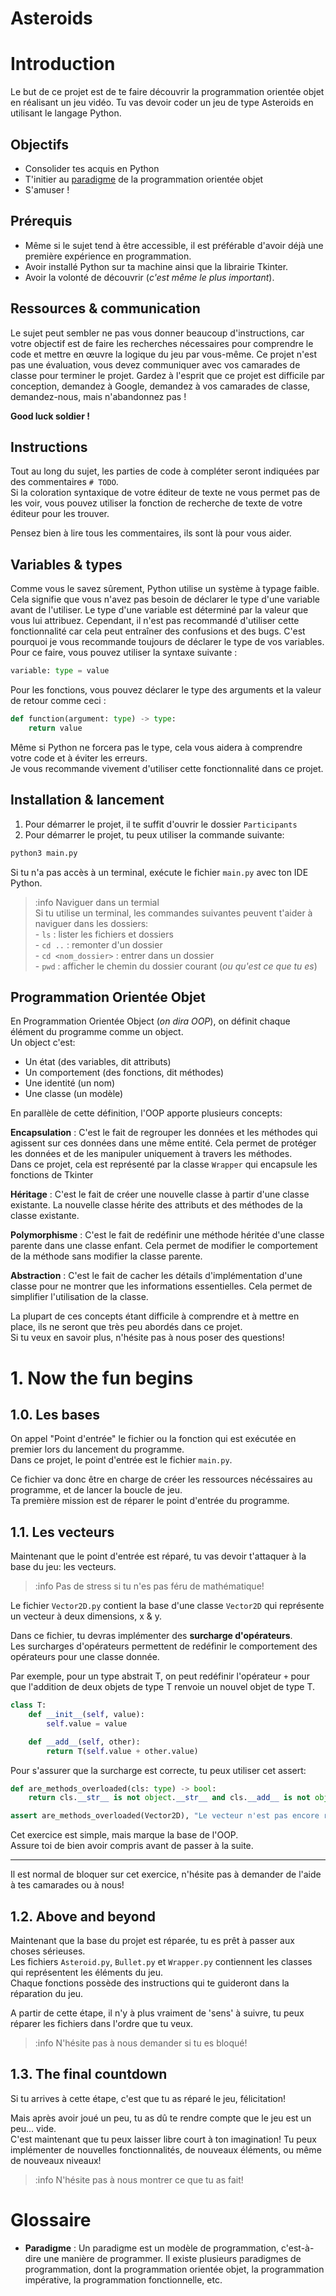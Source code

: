 # Asteroids

# Introduction

Le but de ce projet est de te faire découvrir la programmation orientée objet en réalisant un jeu vidéo. Tu vas devoir coder un jeu de type Asteroids en utilisant le langage Python.<br>

## Objectifs

- Consolider tes acquis en Python
- T'initier au [paradigme](#glossaire) de la programmation orientée objet
- S'amuser !

## Prérequis

- Même si le sujet tend à être accessible, il est préférable d'avoir déjà une première expérience en programmation.
- Avoir installé Python sur ta machine ainsi que la librairie Tkinter.
- Avoir la volonté de découvrir (*c'est même le plus important*).

## Ressources & communication

Le sujet peut sembler ne pas vous donner beaucoup d'instructions, car votre objectif est de faire les recherches nécessaires pour comprendre le code et mettre en œuvre la logique du jeu par vous-même.
Ce projet n'est pas une évaluation, vous devez communiquer avec vos camarades de classe pour terminer le projet.
Gardez à l'esprit que ce projet est difficile par conception, demandez à Google, demandez à vos camarades de classe, demandez-nous, mais n'abandonnez pas !

**Good luck soldier !**

## Instructions

Tout au long du sujet, les parties de code à compléter seront indiquées par des commentaires `# TODO`.<br>
Si la coloration syntaxique de votre éditeur de texte ne vous permet pas de les voir, vous pouvez utiliser la fonction de recherche de texte de votre éditeur pour les trouver.<br>

Pensez bien à lire tous les commentaires, ils sont là pour vous aider.<br>

## Variables & types

Comme vous le savez sûrement, Python utilise un système à typage faible. Cela signifie que vous n'avez pas besoin de déclarer le type d'une variable avant de l'utiliser. Le type d'une variable est déterminé par la valeur que vous lui attribuez.
Cependant, il n'est pas recommandé d'utiliser cette fonctionnalité car cela peut entraîner des confusions et des bugs. C'est pourquoi je vous recommande toujours de déclarer le type de vos variables.
Pour ce faire, vous pouvez utiliser la syntaxe suivante :

```python
variable: type = value
```

Pour les fonctions, vous pouvez déclarer le type des arguments et la valeur de retour comme ceci :

```python
def function(argument: type) -> type:
    return value
```

Même si Python ne forcera pas le type, cela vous aidera à comprendre votre code et à éviter les erreurs.<br>
Je vous recommande vivement d'utiliser cette fonctionnalité dans ce projet.

## Installation & lancement

1. Pour démarrer le projet, il te suffit d'ouvrir le dossier `Participants`
2. Pour démarrer le projet, tu peux utiliser la commande suivante:
```bash
python3 main.py
```
Si tu n'a pas accès à un terminal, exécute le fichier `main.py` avec ton IDE Python.

>:info Naviguer dans un termial<br>Si tu utilise un terminal, les commandes suivantes peuvent t'aider à naviguer dans les dossiers:<br>- `ls` : lister les fichiers et dossiers<br>- `cd ..` : remonter d'un dossier<br>- `cd <nom_dossier>` : entrer dans un dossier<br>- `pwd` : afficher le chemin du dossier courant (*ou qu'est ce que tu es*)

## Programmation Orientée Objet

En Programmation Orientée Object (*on dira OOP*), on définit chaque élément du programme comme un object.<br>
Un object c'est:
- Un état (des variables, dit attributs)
- Un comportement (des fonctions, dit méthodes)
- Une identité (un nom)
- Une classe (un modèle)

En parallèle de cette définition, l'OOP apporte plusieurs concepts:

**Encapsulation** : C'est le fait de regrouper les données et les méthodes qui agissent sur ces données dans une même entité. Cela permet de protéger les données et de les manipuler uniquement à travers les méthodes.<br>
Dans ce projet, cela est représenté par la classe `Wrapper` qui encapsule les fonctions de Tkinter

**Héritage** : C'est le fait de créer une nouvelle classe à partir d'une classe existante. La nouvelle classe hérite des attributs et des méthodes de la classe existante.<br>

**Polymorphisme** : C'est le fait de redéfinir une méthode héritée d'une classe parente dans une classe enfant. Cela permet de modifier le comportement de la méthode sans modifier la classe parente.<br>

**Abstraction** : C'est le fait de cacher les détails d'implémentation d'une classe pour ne montrer que les informations essentielles. Cela permet de simplifier l'utilisation de la classe.<br>

La plupart de ces concepts étant difficile à comprendre et à mettre en place, ils ne seront que très peu abordés dans ce projet.<br>
Si tu veux en savoir plus, n'hésite pas à nous poser des questions!

# 1. Now the fun begins

## 1.0. Les bases

On appel "Point d'entrée" le fichier ou la fonction qui est exécutée en premier lors du lancement du programme.<br>
Dans ce projet, le point d'entrée est le fichier `main.py`.<br>

Ce fichier va donc être en charge de créer les ressources nécéssaires au programme, et de lancer la boucle de jeu.<br>
Ta première mission est de réparer le point d'entrée du programme.<br>

## 1.1. Les vecteurs

Maintenant que le point d'entrée est réparé, tu vas devoir t'attaquer à la base du jeu: les vecteurs.<br>

>:info Pas de stress si tu n'es pas féru de mathématique!

Le fichier `Vector2D.py` contient la base d'une classe `Vector2D` qui représente un vecteur à deux dimensions, x & y.<br>

Dans ce fichier, tu devras implémenter des **surcharge d'opérateurs**.<br>
Les surcharges d'opérateurs permettent de redéfinir le comportement des opérateurs pour une classe donnée.<br>

Par exemple, pour un type abstrait T, on peut redéfinir l'opérateur `+` pour que l'addition de deux objets de type T renvoie un nouvel objet de type T.<br>
```python
class T:
    def __init__(self, value):
        self.value = value

    def __add__(self, other):
        return T(self.value + other.value)
```

Pour s'assurer que la surcharge est correcte, tu peux utiliser cet assert:
```python
def are_methods_overloaded(cls: type) -> bool:
    return cls.__str__ is not object.__str__ and cls.__add__ is not object.__add__ and cls.__sub__ is not object.__sub__

assert are_methods_overloaded(Vector2D), "Le vecteur n'est pas encore réparé"
```

Cet exercice est simple, mais marque la base de l'OOP.<br>
Assure toi de bien avoir compris avant de passer à la suite.

---

Il est normal de bloquer sur cet exercice, n'hésite pas à demander de l'aide à tes camarades ou à nous!

## 1.2. Above and beyond

Maintenant que la base du projet est réparée, tu es prêt à passer aux choses sérieuses.<br>
Les fichiers `Asteroid.py`, `Bullet.py` et `Wrapper.py` contiennent les classes qui représentent les éléments du jeu.<br>
Chaque fonctions possède des instructions qui te guideront dans la réparation du jeu.<br>

A partir de cette étape, il n'y à plus vraiment de 'sens' à suivre, tu peux réparer les fichiers dans l'ordre que tu veux.<br>

>:info N'hésite pas à nous demander si tu es bloqué!

## 1.3. The final countdown

Si tu arrives à cette étape, c'est que tu as réparé le jeu, félicitation!<br>

Mais après avoir joué un peu, tu as dû te rendre compte que le jeu est un peu... vide.<br>
C'est maintenant que tu peux laisser libre court à ton imagination! Tu peux implémenter de nouvelles fonctionnalités, de nouveaux éléments, ou même de nouveaux niveaux!<br>

>:info N'hésite pas à nous montrer ce que tu as fait!

# Glossaire

- **Paradigme** : Un paradigme est un modèle de programmation, c'est-à-dire une manière de programmer. Il existe plusieurs paradigmes de programmation, dont la programmation orientée objet, la programmation impérative, la programmation fonctionnelle, etc.
